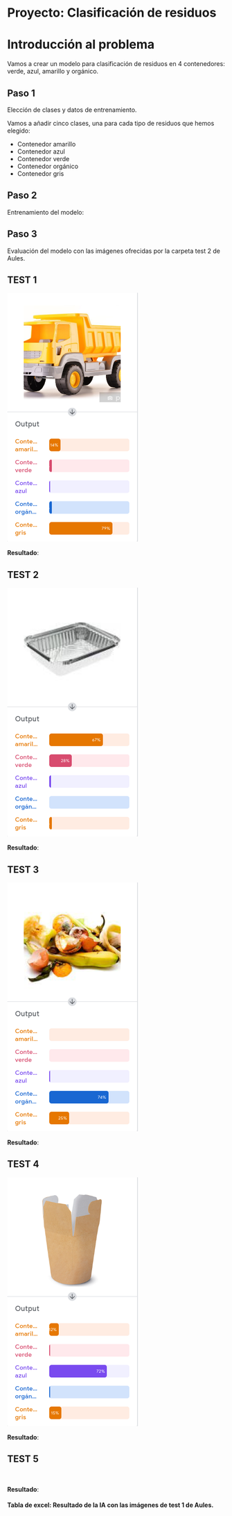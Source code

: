# Proyecto: Clasificación de residuos

# Introducción al problema

Vamos a crear un modelo para clasificación de residuos en 4 contenedores: verde, azul, amarillo y orgánico.


## Paso 1

Elección de clases y datos de entrenamiento.

Vamos a añadir cinco clases, una para cada tipo de residuos que hemos elegido:

* Contenedor amarillo
* Contenedor azul
* Contenedor verde
* Contenedor orgánico
* Contenedor gris

## Paso 2

Entrenamiento del modelo:


## Paso 3

Evaluación del modelo con las imágenes ofrecidas por la carpeta test 2 de Aules.

## TEST 1

![](https://github.com/puiig/IA-docs/blob/main/Prueba%201.png)


__Resultado__:

## TEST 2

![](https://github.com/puiig/IA-docs/blob/main/Prueba%202.png)

__Resultado__:


## TEST 3

![](https://github.com/puiig/IA-docs/blob/main/Prueba%203.png)

__Resultado__:


## TEST 4

![](https://github.com/puiig/IA-docs/blob/main/Prueba%204.png)

__Resultado__:


## TEST 5

![]()

__Resultado__:

#### Tabla de excel: Resultado de la IA con las imágenes de test 1 de Aules.



